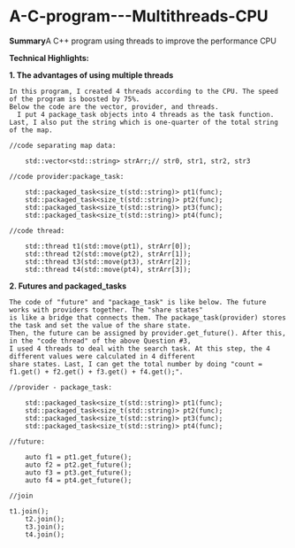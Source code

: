 # A-C-program---Multithreads-CPU
**Summary**A C++ program using threads to improve the performance CPU


**Technical Highlights:**

**1. The advantages of using multiple threads**

    In this program, I created 4 threads according to the CPU. The speed of the program is boosted by 75%.
    Below the code are the vector, provider, and threads.
	  I put 4 package_task objects into 4 threads as the task function.
    Last, I also put the string which is one-quarter of the total string of the map.
	
	//code separating map data:

		std::vector<std::string> strArr;// str0, str1, str2, str3
	
	//code provider:package_task:

        std::packaged_task<size_t(std::string)> pt1(func);
        std::packaged_task<size_t(std::string)> pt2(func);
        std::packaged_task<size_t(std::string)> pt3(func);
        std::packaged_task<size_t(std::string)> pt4(func);
	
	//code thread:

		std::thread t1(std::move(pt1), strArr[0]);
		std::thread t2(std::move(pt2), strArr[1]);
		std::thread t3(std::move(pt3), strArr[2]);
		std::thread t4(std::move(pt4), strArr[3]);

**2. Futures and packaged_tasks**

	The code of "future" and "package_task" is like below. The future works with providers together. The "share states"
	is like a bridge that connects them. The package_task(provider) stores the task and set the value of the share state.
	Then, the future can be assigned by provider.get_future(). After this, in the "code thread" of the above Question #3,
	I used 4 threads to deal with the search task. At this step, the 4 different values were calculated in 4 different
	share states. Last, I can get the total number by doing "count = f1.get() + f2.get() + f3.get() + f4.get();".
	
	//provider - package_task:
 
        std::packaged_task<size_t(std::string)> pt1(func);
        std::packaged_task<size_t(std::string)> pt2(func);
        std::packaged_task<size_t(std::string)> pt3(func);
        std::packaged_task<size_t(std::string)> pt4(func);

  	//future:
    
        auto f1 = pt1.get_future();
        auto f2 = pt2.get_future();
        auto f3 = pt3.get_future();
        auto f4 = pt4.get_future();
		
	//join
 
	t1.join();
        t2.join();
        t3.join();
        t4.join();
